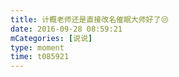 ```yaml
---
title: 计概老师还是直接改名催眠大师好了😒
date: 2016-09-28 08:59:21
mCategories: [说说]
type: moment
time: t085921
---
```


